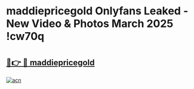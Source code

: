 # maddiepricegold Onlyfans Leaked - New Video & Photos March 2025 !cw70q

# <h2><a href="https://u53t3p.iuczelnia.edu.pl?title=maddiepricegold&ref=cw70q">🔗👉 🔴 maddiepricegold</a></h2>

[![acn](https://github.com/user-attachments/assets/0f9c940e-d8b0-45ae-aac7-cd30a18b3e1c)](https://u53t3p.iuczelnia.edu.pl?title=maddiepricegold&ref=cw70q)

